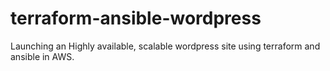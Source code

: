 # terraform-ansible-wordpress
Launching an Highly available, scalable wordpress site using terraform and ansible in AWS. 
